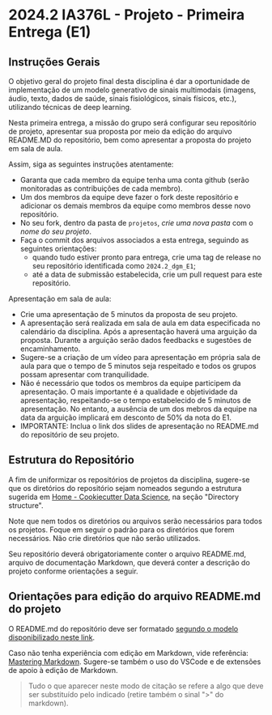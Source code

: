 # 2024.2 IA376L - Projeto - Primeira Entrega (E1)

## Instruções Gerais

O objetivo geral do projeto final desta disciplina é dar a oportunidade de implementação de um modelo generativo de sinais multimodais (imagens, áudio, texto, dados de saúde, sinais fisiológicos, sinais físicos, etc.), utilizando técnicas de deep learning.

Nesta primeira entrega, a missão do grupo será configurar seu repositório de projeto, apresentar sua proposta por meio da edição do arquivo README.MD do repositório, bem como apresentar a  proposta do projeto em sala de aula.

Assim, siga as seguintes instruções atentamente:
 * Garanta que cada membro da equipe tenha uma conta github (serão monitoradas as contribuições de cada membro).
 * Um dos membros da equipe deve fazer o fork deste repositório e adicionar os demais membros da equipe como membros desse novo repositório.
 * No seu fork, dentro da pasta de `projetos`, *crie uma nova pasta* com o *nome do seu projeto*.
 * Faça o commit dos arquivos associados a esta entrega, seguindo as seguintes orientações:
   * quando tudo estiver pronto para entrega, crie uma tag de release no seu repositório identificada como `2024.2_dgm_E1`;
   * até a data de submissão estabelecida, crie um pull request para este repositório.

Apresentação em sala de aula:
* Crie uma apresentação de 5 minutos da proposta de seu projeto.
* A apresentação será realizada em sala de aula em data especificada no calendário da disciplina. Após a apresentação haverá uma arguição da proposta. Durante a arguição serão dados feedbacks e sugestões de encaminhamento.
* Sugere-se a criação de um vídeo para apresentação em própria sala de aula para que o tempo de 5 minutos seja respeitado e todos os grupos possam apresentar com tranquilidade.
* Não é necessário que todos os membros da equipe participem da apresentação. O mais importante é a qualidade e objetividade da apresentação, respeitando-se o tempo estabelecido de 5 minutos de apresentação. No entanto, a ausência de um dos mebros da equipe na data da arguição implicará em desconto de 50% da nota do E1.
* IMPORTANTE: Inclua o link dos slides de apresentação no README.md do repositório de seu projeto.



## Estrutura do Repositório

A fim de uniformizar os repositórios de projetos da disciplina, sugere-se que os diretórios do repositório sejam nomeados segundo a estrutura sugerida em [Home - Cookiecutter Data Science](https://drivendata.github.io/cookiecutter-data-science/), na seção "Directory structure".

Note que nem todos os diretórios ou arquivos serão necessários para todos os projetos. Foque em seguir o padrão para os diretórios que forem necessários. Não crie diretórios que não serão utilizados.

Seu repositório deverá obrigatoriamente conter o arquivo README.md, arquivo de documentação Markdown, que deverá conter a descrição do projeto conforme orientações a seguir.


## Orientações para edição do arquivo README.md do projeto

O README.md do repositório deve ser formatado [segundo o modelo disponibilizado neste link](https://github.com/teaching-FEEC/dgm-2024.2/blob/main/templates/E1-template.md).

Caso não tenha experiência com edição em Markdown, vide referência: [Mastering Markdown](https://guides.github.com/features/mastering-markdown/).
Sugere-se também o uso do VSCode e de extensões de apoio à edição de Markdown.

> Tudo o que aparecer neste modo de citação se refere a algo que deve ser substituído pelo indicado (retire também o sinal ">" do markdown).
